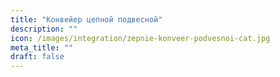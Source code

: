 ```yaml
---
title: "Конвейер цепной подвесной"
description: ""
icon: /images/integration/zepnie-konveer-podvesnoi-cat.jpg 
meta_title: ""
draft: false
---
```


